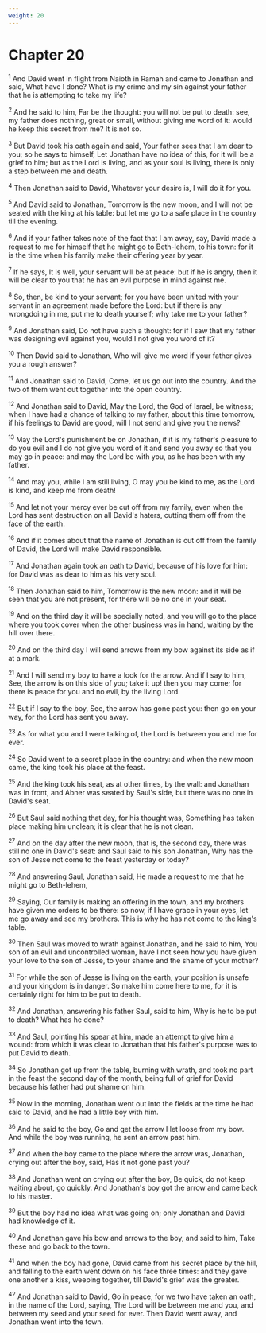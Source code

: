 ```yaml
---
weight: 20
---
```


# Chapter 20

<sup>1</sup> And David went in flight from Naioth in Ramah and came to Jonathan and said, What have I done? What is my crime and my sin against your father that he is attempting to take my life? 

<sup>2</sup> And he said to him, Far be the thought: you will not be put to death: see, my father does nothing, great or small, without giving me word of it: would he keep this secret from me? It is not so. 

<sup>3</sup> But David took his oath again and said, Your father sees that I am dear to you; so he says to himself, Let Jonathan have no idea of this, for it will be a grief to him; but as the Lord is living, and as your soul is living, there is only a step between me and death. 

<sup>4</sup> Then Jonathan said to David, Whatever your desire is, I will do it for you. 

<sup>5</sup> And David said to Jonathan, Tomorrow is the new moon, and I will not be seated with the king at his table: but let me go to a safe place in the country till the evening. 

<sup>6</sup> And if your father takes note of the fact that I am away, say, David made a request to me for himself that he might go to Beth-lehem, to his town: for it is the time when his family make their offering year by year. 

<sup>7</sup> If he says, It is well, your servant will be at peace: but if he is angry, then it will be clear to you that he has an evil purpose in mind against me. 

<sup>8</sup> So, then, be kind to your servant; for you have been united with your servant in an agreement made before the Lord: but if there is any wrongdoing in me, put me to death yourself; why take me to your father? 

<sup>9</sup> And Jonathan said, Do not have such a thought: for if I saw that my father was designing evil against you, would I not give you word of it? 

<sup>10</sup> Then David said to Jonathan, Who will give me word if your father gives you a rough answer? 

<sup>11</sup> And Jonathan said to David, Come, let us go out into the country. And the two of them went out together into the open country. 

<sup>12</sup> And Jonathan said to David, May the Lord, the God of Israel, be witness; when I have had a chance of talking to my father, about this time tomorrow, if his feelings to David are good, will I not send and give you the news? 

<sup>13</sup> May the Lord's punishment be on Jonathan, if it is my father's pleasure to do you evil and I do not give you word of it and send you away so that you may go in peace: and may the Lord be with you, as he has been with my father. 

<sup>14</sup> And may you, while I am still living, O may you be kind to me, as the Lord is kind, and keep me from death! 

<sup>15</sup> And let not your mercy ever be cut off from my family, even when the Lord has sent destruction on all David's haters, cutting them off from the face of the earth. 

<sup>16</sup> And if it comes about that the name of Jonathan is cut off from the family of David, the Lord will make David responsible. 

<sup>17</sup> And Jonathan again took an oath to David, because of his love for him: for David was as dear to him as his very soul. 

<sup>18</sup> Then Jonathan said to him, Tomorrow is the new moon: and it will be seen that you are not present, for there will be no one in your seat. 

<sup>19</sup> And on the third day it will be specially noted, and you will go to the place where you took cover when the other business was in hand, waiting by the hill over there. 

<sup>20</sup> And on the third day I will send arrows from my bow against its side as if at a mark. 

<sup>21</sup> And I will send my boy to have a look for the arrow. And if I say to him, See, the arrow is on this side of you; take it up! then you may come; for there is peace for you and no evil, by the living Lord. 

<sup>22</sup> But if I say to the boy, See, the arrow has gone past you: then go on your way, for the Lord has sent you away. 

<sup>23</sup> As for what you and I were talking of, the Lord is between you and me for ever. 

<sup>24</sup> So David went to a secret place in the country: and when the new moon came, the king took his place at the feast. 

<sup>25</sup> And the king took his seat, as at other times, by the wall: and Jonathan was in front, and Abner was seated by Saul's side, but there was no one in David's seat. 

<sup>26</sup> But Saul said nothing that day, for his thought was, Something has taken place making him unclean; it is clear that he is not clean. 

<sup>27</sup> And on the day after the new moon, that is, the second day, there was still no one in David's seat: and Saul said to his son Jonathan, Why has the son of Jesse not come to the feast yesterday or today? 

<sup>28</sup> And answering Saul, Jonathan said, He made a request to me that he might go to Beth-lehem, 

<sup>29</sup> Saying, Our family is making an offering in the town, and my brothers have given me orders to be there: so now, if I have grace in your eyes, let me go away and see my brothers. This is why he has not come to the king's table. 

<sup>30</sup> Then Saul was moved to wrath against Jonathan, and he said to him, You son of an evil and uncontrolled woman, have I not seen how you have given your love to the son of Jesse, to your shame and the shame of your mother? 

<sup>31</sup> For while the son of Jesse is living on the earth, your position is unsafe and your kingdom is in danger. So make him come here to me, for it is certainly right for him to be put to death. 

<sup>32</sup> And Jonathan, answering his father Saul, said to him, Why is he to be put to death? What has he done? 

<sup>33</sup> And Saul, pointing his spear at him, made an attempt to give him a wound: from which it was clear to Jonathan that his father's purpose was to put David to death. 

<sup>34</sup> So Jonathan got up from the table, burning with wrath, and took no part in the feast the second day of the month, being full of grief for David because his father had put shame on him. 

<sup>35</sup> Now in the morning, Jonathan went out into the fields at the time he had said to David, and he had a little boy with him. 

<sup>36</sup> And he said to the boy, Go and get the arrow I let loose from my bow. And while the boy was running, he sent an arrow past him. 

<sup>37</sup> And when the boy came to the place where the arrow was, Jonathan, crying out after the boy, said, Has it not gone past you? 

<sup>38</sup> And Jonathan went on crying out after the boy, Be quick, do not keep waiting about, go quickly. And Jonathan's boy got the arrow and came back to his master. 

<sup>39</sup> But the boy had no idea what was going on; only Jonathan and David had knowledge of it. 

<sup>40</sup> And Jonathan gave his bow and arrows to the boy, and said to him, Take these and go back to the town. 

<sup>41</sup> And when the boy had gone, David came from his secret place by the hill, and falling to the earth went down on his face three times: and they gave one another a kiss, weeping together, till David's grief was the greater. 

<sup>42</sup> And Jonathan said to David, Go in peace, for we two have taken an oath, in the name of the Lord, saying, The Lord will be between me and you, and between my seed and your seed for ever. Then David went away, and Jonathan went into the town. 


